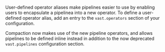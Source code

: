 User-defined operator aliases make pipelines easier to use by enabling users to
encapsulate a pipelinea into a new operator. To define a user-defined operator
alias, add an entry to the `vast.operators` section of your configuration.

Compaction now makes use of the new pipeline operators, and allows pipelines to
be defined inline instead in addition to the now deprecated `vast.pipelines`
configuration section.
